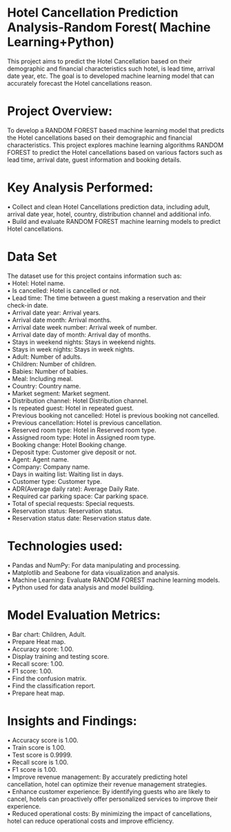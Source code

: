 <h1>Hotel Cancellation Prediction Analysis-Random Forest( Machine Learning+Python)</h1>

This project aims to predict the Hotel Cancellation based on their demographic and financial characteristics such hotel, 
is lead time, arrival date year, etc. The goal is to developed machine learning model that can accurately forecast the Hotel cancellations reason.

<h1>Project Overview:</h1>
To develop a RANDOM FOREST based machine learning model that predicts the Hotel cancellations based on their demographic 
and financial characteristics. This project explores machine learning algorithms RANDOM FOREST to predict the Hotel cancellations 
based on various factors such as lead time, arrival date, guest information and booking details.

 <h1>Key Analysis Performed:</h1>
•	Collect and clean Hotel Cancellations prediction data, including adult, arrival date year, hotel, country, distribution channel and additional info.<br>
•	Build and evaluate RANDOM FOREST machine learning models to predict Hotel cancellations.<br>

<h1>Data Set</h1>
The dataset use for this project contains information such as:<br>
•	Hotel: Hotel name.<br>
•	Is cancelled: Hotel is cancelled or not.<br>
•	Lead time: The time between a guest making a reservation and their check-in date.<br>
•	Arrival date year: Arrival years.<br>
•	Arrival date month: Arrival months.<br>
•	Arrival date week number: Arrival week of number.<br>
•	Arrival date day of month: Arrival day of months.<br>
•	Stays in weekend nights: Stays in weekend nights.<br>
•	Stays in week nights: Stays in week nights.<br>
•	Adult: Number of adults.<br>
•	Children: Number of children.<br>
•	Babies: Number of babies.<br>
•	Meal: Including meal.<br>
•	Country: Country name.<br>
•	Market segment: Market segment.<br>
•	Distribution channel: Hotel Distribution channel.<br>
•	Is repeated guest: Hotel in repeated guest.<br>
•	Previous booking not cancelled: Hotel is previous booking not cancelled.<br>
•	Previous cancellation: Hotel is previous cancellation.<br>
•	 Reserved room type: Hotel in Reserved room type.<br>
•	Assigned room type: Hotel in Assigned room type.<br>
•	Booking change: Hotel Booking change.<br>
•	Deposit type: Customer give deposit or not.<br>
•	Agent: Agent name.<br>
•	Company: Company name.<br>
•	Days in waiting list: Waiting list in days.<br>
•	Customer type: Customer type.<br>
•	ADR(Average daily rate): Average Daily Rate.<br>
•	Required car parking space: Car parking space.<br>
•	Total of special requests: Special requests.<br>
•	Reservation status: Reservation status.<br>
•	Reservation status date: Reservation status date.<br>

<h1>Technologies used:</h1>
•	Pandas and NumPy: For data manipulating and processing.<br>
•	Matplotlib and Seabone for data visualization and analysis.<br>
•	Machine Learning: Evaluate RANDOM FOREST machine learning models.<br>
•	Python used for data analysis and model building.<br>


 <h1>Model Evaluation Metrics:</h1>
•	Bar chart: Children, Adult.<br>
•	Prepare Heat map.<br>
•	Accuracy score: 1.00.<br>
•	Display training and testing score.<br>
•	Recall score: 1.00.<br>
•	F1 score: 1.00.<br>
•	Find the confusion matrix.<br>
•	Find the classification report.<br>
•	Prepare heat map.<br>

<h1>Insights and Findings:</h1>
•	Accuracy score is 1.00.<br>
•	Train score is 1.00.<br>
•	Test score is 0.9999.<br>
•	Recall score is 1.00.<br>
•	F1 score is 1.00.<br>
•	Improve revenue management: By accurately predicting hotel cancellation, hotel can optimize their revenue management strategies.<br>
•	Enhance customer experience: By identifying guests who are likely to cancel, hotels can proactively offer personalized services to improve their experience.<br>
•	Reduced operational costs: By minimizing the impact of cancellations, hotel can reduce operational costs and improve efficiency.<br>


